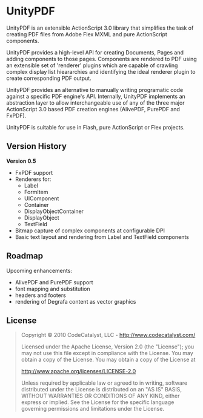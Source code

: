 # UnityPDF

UnityPDF is an extensible ActionScript 3.0 library that simplifies the task of creating PDF files from Adobe Flex MXML and pure ActionScript components.  

UnityPDF provides a high-level API for creating Documents, Pages and adding components to those pages.  Components are rendered to PDF using an extensible set of 'renderer' plugins which are capable of crawling complex display list hieararchies and identifying the ideal renderer plugin to create corresponding PDF output.

UnityPDF provides an alternative to manually writing programatic code against a specific PDF engine's API.  Internally, UnityPDF implements an abstraction layer to allow interchangeable use of any of the three major ActionScript 3.0 based PDF creation engines (AlivePDF, PurePDF and FxPDF).

UnityPDF is suitable for use in Flash, pure ActionScript or Flex projects.

## Version History

**Version 0.5**

*   FxPDF support
*   Renderers for:
    *   Label
    *   FormItem
    *   UIComponent
    *   Container
    *   DisplayObjectContainer 
    *   DisplayObject
    *   TextField
*   Bitmap capture of complex components at configurable DPI
*   Basic text layout and rendering from Label and TextField components

## Roadmap

Upcoming enhancements:

*   AlivePDF and PurePDF support
*   font mapping and substitution
*   headers and footers
*   rendering of Degrafa content as vector graphics

## License

> Copyright &copy; 2010 CodeCatalyst, LLC - <http://www.codecatalyst.com/>
>  
> Licensed under the Apache License, Version 2.0 (the "License"); you may not use this file except in compliance with the License. You may obtain a copy of the License. You may obtain a copy of the License at
> 
> <http://www.apache.org/licenses/LICENSE-2.0>
> 
> Unless required by applicable law or agreed to in writing, software distributed under the License is distributed on an "AS IS" BASIS, WITHOUT WARRANTIES OR CONDITIONS OF ANY KIND, either express or implied. See the License for the specific language governing permissions and limitations under the License.